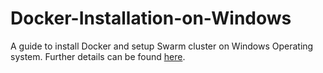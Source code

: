# Docker-Installation-on-Windows
A guide to install Docker and setup Swarm cluster on Windows Operating system. Further details can be found [here](/Install%20Docker%20on%20Windows%2010%20and%20Configure%20Swarm%20Cluster.md).
